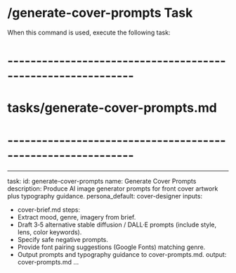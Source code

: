 # /generate-cover-prompts Task

When this command is used, execute the following task:

<!-- Powered by BMAD™ Core -->

# ------------------------------------------------------------

# tasks/generate-cover-prompts.md

# ------------------------------------------------------------

---

task:
id: generate-cover-prompts
name: Generate Cover Prompts
description: Produce AI image generator prompts for front cover artwork plus typography guidance.
persona_default: cover-designer
inputs:

- cover-brief.md
  steps:
- Extract mood, genre, imagery from brief.
- Draft 3‑5 alternative stable diffusion / DALL·E prompts (include style, lens, color keywords).
- Specify safe negative prompts.
- Provide font pairing suggestions (Google Fonts) matching genre.
- Output prompts and typography guidance to cover-prompts.md.
  output: cover-prompts.md
  ...
